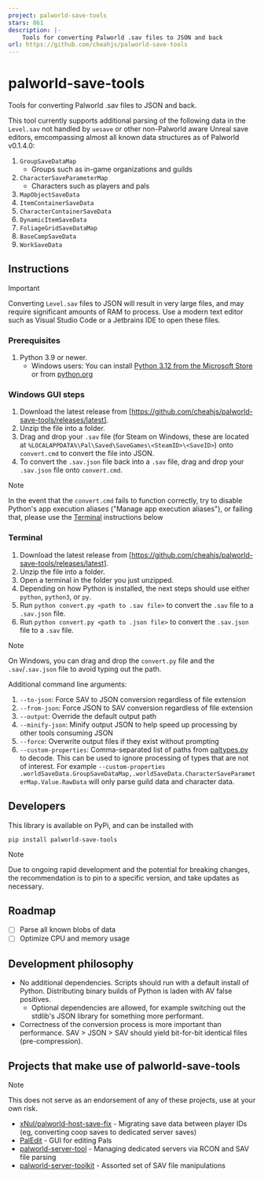 ```yaml
---
project: palworld-save-tools
stars: 861
description: |-
    Tools for converting Palworld .sav files to JSON and back
url: https://github.com/cheahjs/palworld-save-tools
---
```


# palworld-save-tools
Tools for converting Palworld .sav files to JSON and back.

This tool currently supports additional parsing of the following data in the `Level.sav` not handled by `uesave` or other non-Palworld aware Unreal save editors, emcompassing almost all known data structures as of Palworld v0.1.4.0:

1. `GroupSaveDataMap`
    - Groups such as in-game organizations and guilds
1. `CharacterSaveParameterMap`
    - Characters such as players and pals
1. `MapObjectSaveData`
1. `ItemContainerSaveData`
1. `CharacterContainerSaveData`
1. `DynamicItemSaveData`
1. `FoliageGridSaveDataMap`
1. `BaseCampSaveData`
1. `WorkSaveData`

## Instructions

> [!IMPORTANT]
> Converting `Level.sav` files to JSON will result in very large files, and may require significant amounts of RAM to process. Use a modern text editor such as Visual Studio Code or a Jetbrains IDE to open these files.

### Prerequisites

1. Python 3.9 or newer.
    - Windows users: You can install [Python 3.12 from the Microsoft Store](https://apps.microsoft.com/detail/9NCVDN91XZQP) or from [python.org](https://www.python.org/)

### Windows GUI steps

1. Download the latest release from [https://github.com/cheahjs/palworld-save-tools/releases/latest].
1. Unzip the file into a folder.
1. Drag and drop your `.sav` file (for Steam on Windows, these are located at `%LOCALAPPDATA%\Pal\Saved\SaveGames\<SteamID>\<SaveID>`) onto `convert.cmd` to convert the file into JSON.
1. To convert the `.sav.json` file back into a `.sav` file, drag and drop your `.sav.json` file onto `convert.cmd`.

> [!NOTE]
> In the event that the `convert.cmd` fails to function correctly, try to disable Python's app execution aliases ("Manage app execution aliases"), or failing that, please use the [Terminal](#terminal) instructions below

### Terminal

1. Download the latest release from [https://github.com/cheahjs/palworld-save-tools/releases/latest].
1. Unzip the file into a folder.
1. Open a terminal in the folder you just unzipped.
1. Depending on how Python is installed, the next steps should use either `python`, `python3`, or `py`.
1. Run `python convert.py <path to .sav file>` to convert the `.sav` file to a `.sav.json` file.
1. Run `python convert.py <path to .json file>` to convert the `.sav.json` file to a `.sav` file.

> [!NOTE]
> On Windows, you can drag and drop the `convert.py` file and the `.sav`/`.sav.json` file to avoid typing out the path.

Additional command line arguments:

1. `--to-json`: Force SAV to JSON conversion regardless of file extension
1. `--from-json`: Force JSON to SAV conversion regardless of file extension
1. `--output`: Override the default output path
1. `--minify-json`: Minify output JSON to help speed up processing by other tools consuming JSON
1. `--force`: Overwrite output files if they exist without prompting
1. `--custom-properties`: Comma-separated list of paths from [paltypes.py](./palworld_save_tools/paltypes.py) to decode.
This can be used to ignore processing of types that are not of interest.
For example `--custom-properties .worldSaveData.GroupSaveDataMap,.worldSaveData.CharacterSaveParameterMap.Value.RawData` will only parse guild data and character data.

## Developers

This library is available on PyPi, and can be installed with

```shell
pip install palworld-save-tools
```

> [!NOTE]
> Due to ongoing rapid development and the potential for breaking changes, the recommendation is to pin to a specific version, and take updates as necessary.

## Roadmap

- [ ] Parse all known blobs of data
- [ ] Optimize CPU and memory usage

## Development philosophy

- No additional dependencies. Scripts should run with a default install of Python. Distributing binary builds of Python is laden with AV false positives.
    - Optional dependencies are allowed, for example switching out the stdlib's JSON library for something more performant.
- Correctness of the conversion process is more important than performance. SAV > JSON > SAV should yield bit-for-bit identical files (pre-compression).

## Projects that make use of palworld-save-tools

> [!NOTE]
> This does not serve as an endorsement of any of these projects, use at your own risk.

- [xNul/palworld-host-save-fix](https://github.com/xNul/palworld-host-save-fix/) - Migrating save data between player IDs (eg, converting coop saves to dedicated server saves)
- [PalEdit](https://github.com/EternalWraith/PalEdit) - GUI for editing Pals
- [palworld-server-tool](https://github.com/zaigie/palworld-server-tool) - Managing dedicated servers via RCON and SAV file parsing
- [palworld-server-toolkit](https://github.com/magicbear/palworld-server-toolkit) - Assorted set of SAV file manipulations

